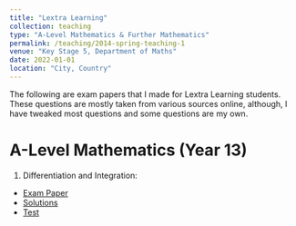 ```yaml
---
title: "Lextra Learning"
collection: teaching
type: "A-Level Mathematics & Further Mathematics"
permalink: /teaching/2014-spring-teaching-1
venue: "Key Stage 5, Department of Maths"
date: 2022-01-01
location: "City, Country"
---
```


The following are exam papers that I made for Lextra Learning students. These questions are mostly taken from various sources online, although, I have tweaked most questions and some questions are my own.


A-Level Mathematics (Year 13)
======
 1. Differentiation and Integration: 
  * [Exam Paper](/files/A2_Differentiation_and_Integration__Exam.pdf)
  * [Solutions](/files/A2_Differentiation_and_Integration__Solutions.pdf)
  * [Test](https://github.com/irfukha/p/blob/72f710f5249c3006c9064620419a7bb6b4077828/files/A2_Differentiation_and_Integration__Exam.pdf)

